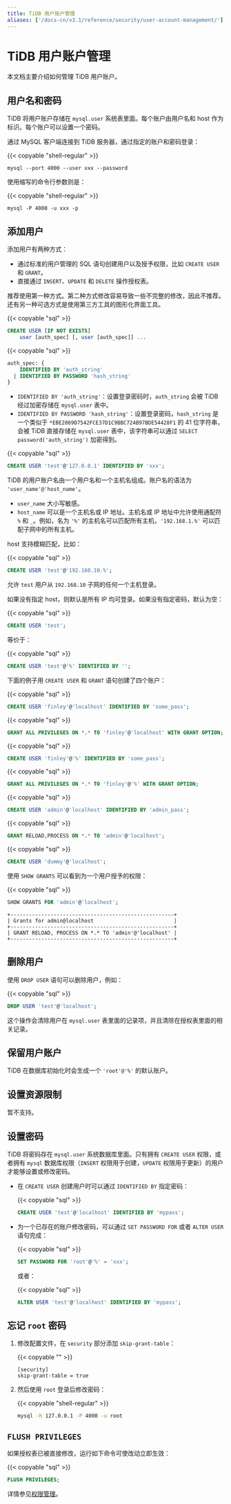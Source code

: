 ```yaml
---
title: TiDB 用户账户管理
aliases: ['/docs-cn/v3.1/reference/security/user-account-management/']
---
```


# TiDB 用户账户管理

本文档主要介绍如何管理 TiDB 用户账户。

## 用户名和密码

TiDB 将用户账户存储在 `mysql.user` 系统表里面。每个账户由用户名和 host 作为标识。每个账户可以设置一个密码。

通过 MySQL 客户端连接到 TiDB 服务器，通过指定的账户和密码登录：

{{< copyable "shell-regular" >}}

```
mysql --port 4000 --user xxx --password
```

使用缩写的命令行参数则是：

{{< copyable "shell-regular" >}}

```
mysql -P 4000 -u xxx -p
```

## 添加用户

添加用户有两种方式：

* 通过标准的用户管理的 SQL 语句创建用户以及授予权限，比如 `CREATE USER` 和 `GRANT`。
* 直接通过 `INSERT`、`UPDATE` 和 `DELETE` 操作授权表。

推荐使用第一种方式。第二种方式修改容易导致一些不完整的修改，因此不推荐。还有另一种可选方式是使用第三方工具的图形化界面工具。

{{< copyable "sql" >}}

```sql
CREATE USER [IF NOT EXISTS]
    user [auth_spec] [, user [auth_spec]] ...
```

{{< copyable "sql" >}}

```sql
auth_spec: {
    IDENTIFIED BY 'auth_string'
  | IDENTIFIED BY PASSWORD 'hash_string'
}
```

* `IDENTIFIED BY 'auth_string'`：设置登录密码时，`auth_string` 会被 TiDB 经过加密存储在 `mysql.user` 表中。
* `IDENTIFIED BY PASSWORD 'hash_string'`：设置登录密码，`hash_string` 是一个类似于 `*EBE2869D7542FCE37D1C9BBC724B97BDE54428F1` 的 41 位字符串，会被 TiDB 直接存储在 `mysql.user` 表中，该字符串可以通过 `SELECT password('auth_string')` 加密得到。

{{< copyable "sql" >}}

```sql
CREATE USER 'test'@'127.0.0.1' IDENTIFIED BY 'xxx';
```

TiDB 的用户账户名由一个用户名和一个主机名组成。账户名的语法为 `'user_name'@'host_name'`。

- `user_name` 大小写敏感。
- `host_name` 可以是一个主机名或 IP 地址。主机名或 IP 地址中允许使用通配符 `%` 和 `_`。例如，名为 `'%'` 的主机名可以匹配所有主机，`'192.168.1.%'` 可以匹配子网中的所有主机。

host 支持模糊匹配，比如：

{{< copyable "sql" >}}

```sql
CREATE USER 'test'@'192.168.10.%';
```

允许 `test` 用户从 `192.168.10` 子网的任何一个主机登录。

如果没有指定 host，则默认是所有 IP 均可登录。如果没有指定密码，默认为空：

{{< copyable "sql" >}}

```sql
CREATE USER 'test';
```

等价于：

{{< copyable "sql" >}}

```sql
CREATE USER 'test'@'%' IDENTIFIED BY '';
```

下面的例子用 `CREATE USER` 和 `GRANT` 语句创建了四个账户：

{{< copyable "sql" >}}

```sql
CREATE USER 'finley'@'localhost' IDENTIFIED BY 'some_pass';
```

{{< copyable "sql" >}}

```sql
GRANT ALL PRIVILEGES ON *.* TO 'finley'@'localhost' WITH GRANT OPTION;
```

{{< copyable "sql" >}}

```sql
CREATE USER 'finley'@'%' IDENTIFIED BY 'some_pass';
```

{{< copyable "sql" >}}

```sql
GRANT ALL PRIVILEGES ON *.* TO 'finley'@'%' WITH GRANT OPTION;
```

{{< copyable "sql" >}}

```sql
CREATE USER 'admin'@'localhost' IDENTIFIED BY 'admin_pass';
```

{{< copyable "sql" >}}

```sql
GRANT RELOAD,PROCESS ON *.* TO 'admin'@'localhost';
```

{{< copyable "sql" >}}

```sql
CREATE USER 'dummy'@'localhost';
```

使用 `SHOW GRANTS` 可以看到为一个用户授予的权限：

{{< copyable "sql" >}}

```sql
SHOW GRANTS FOR 'admin'@'localhost';
```

```
+-----------------------------------------------------+
| Grants for admin@localhost                          |
+-----------------------------------------------------+
| GRANT RELOAD, PROCESS ON *.* TO 'admin'@'localhost' |
+-----------------------------------------------------+
```

## 删除用户

使用 `DROP USER` 语句可以删除用户，例如：

{{< copyable "sql" >}}

```sql
DROP USER 'test'@'localhost';
```

这个操作会清除用户在 `mysql.user` 表里面的记录项，并且清除在授权表里面的相关记录。

## 保留用户账户

TiDB 在数据库初始化时会生成一个 `'root'@'%'` 的默认账户。

## 设置资源限制

暂不支持。

## 设置密码

TiDB 将密码存在 `mysql.user` 系统数据库里面。只有拥有 `CREATE USER` 权限，或者拥有 `mysql` 数据库权限（`INSERT` 权限用于创建，`UPDATE` 权限用于更新）的用户才能够设置或修改密码。

- 在 `CREATE USER` 创建用户时可以通过 `IDENTIFIED BY` 指定密码：

    {{< copyable "sql" >}}

    ```sql
    CREATE USER 'test'@'localhost' IDENTIFIED BY 'mypass';
    ```

- 为一个已存在的账户修改密码，可以通过 `SET PASSWORD FOR` 或者 `ALTER USER` 语句完成：

    {{< copyable "sql" >}}

    ```sql
    SET PASSWORD FOR 'root'@'%' = 'xxx';
    ```

    或者：

    {{< copyable "sql" >}}

    ```sql
    ALTER USER 'test'@'localhost' IDENTIFIED BY 'mypass';
    ```

## 忘记 `root` 密码

1. 修改配置文件，在 `security` 部分添加 `skip-grant-table`：

    {{< copyable "" >}}

    ```
    [security]
    skip-grant-table = true
    ```

2. 然后使用 `root` 登录后修改密码：

    {{< copyable "shell-regular" >}}

    ```bash
    mysql -h 127.0.0.1 -P 4000 -u root
    ```

## `FLUSH PRIVILEGES`

如果授权表已被直接修改，运行如下命令可使改动立即生效：

{{< copyable "sql" >}}

```sql
FLUSH PRIVILEGES;
```

详情参见[权限管理](/privilege-management.md)。
